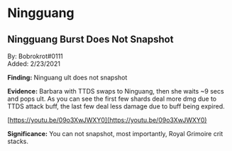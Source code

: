 # Ningguang

## Ningguang Burst Does Not Snapshot

  
By: Bobrokrot\#0111  
Added: 2/23/2021

  
**Finding:** Ninguang ult does not snapshot 

**Evidence:** Barbara with TTDS swaps to Ninguang, then she waits ~9 secs and pops ult. As you can see the first few shards deal more dmg due to TTDS attack buff, the last few deal less damage due to buff being expired. 

[https://youtu.be/09o3XwJWXY0](https://youtu.be/09o3XwJWXY0) 

**Significance:** You can not snapshot, most importantly, Royal Grimoire crit stacks.

